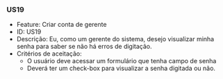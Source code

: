 ### US19

- Feature: Criar conta de gerente
- ID: US19
- Descrição: Eu, como um gerente do sistema, desejo visualizar minha senha para saber se não há erros de digitação.
- Critérios de aceitação:
    * O usuário deve acessar um formulário que tenha campo de senha
    * Deverá ter um check-box para visualizar a senha digitada ou não.
